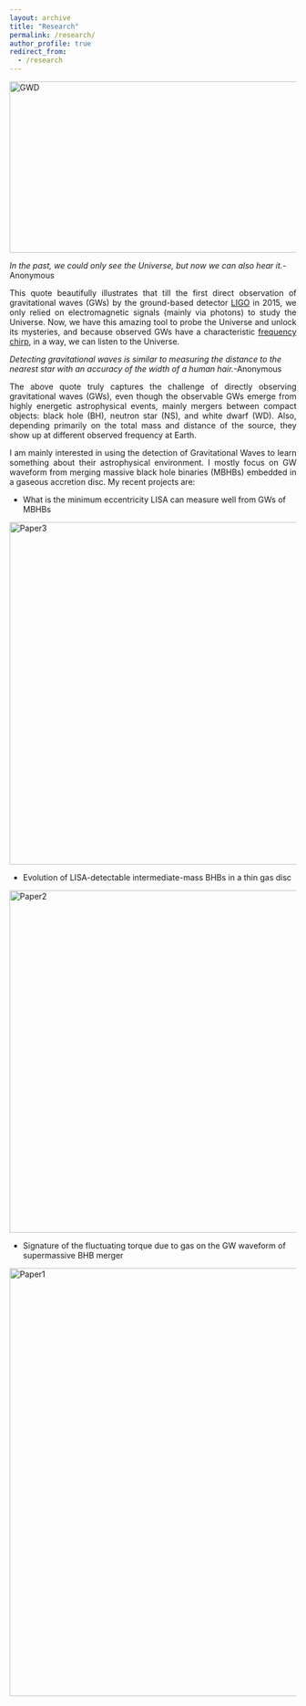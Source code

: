 ```yaml
---
layout: archive
title: "Research"
permalink: /research/
author_profile: true
redirect_from:
  - /research
---
```


<img class="img-responsive" src="https://muditgarg96.github.io/images/GW_dephased.png" title="GWD" width="900" height="300">

<i>In the past, we could only see the Universe, but now we can also hear it.</i>-Anonymous

<p align="justify">This quote beautifully illustrates that till the first direct observation of gravitational waves (GWs) by the ground-based detector <a href="https://www.ligo.org/">LIGO</a> in 2015, we only relied on electromagnetic signals (mainly via photons) to study the Universe. Now, we have this amazing tool to probe the Universe and unlock its mysteries, and because observed GWs have a characteristic <a href="https://www.youtube.com/watch?v=TWqhUANNFXw"> frequency chirp</a>, in a way, we can listen to the Universe.</p>

<i>Detecting gravitational waves is similar to measuring the distance to the nearest star with an accuracy of the width of a human hair.</i>-Anonymous

<p align="justify">The above quote truly captures the challenge of directly observing gravitational waves (GWs), even though the observable GWs emerge from highly energetic astrophysical events, mainly mergers between compact objects: black hole (BH), neutron star (NS), and white dwarf (WD). Also, depending primarily on the total mass and distance of the source, they show up at different observed frequency at Earth.</p>

<p align="justify">I am mainly interested in using the detection of Gravitational Waves to learn something about their astrophysical environment. I mostly focus on GW waveform from merging massive black hole binaries (MBHBs) embedded in a gaseous accretion disc. My recent projects are:</p>

* What is the minimum eccentricity LISA can measure well from GWs of MBHBs<br>
<img class="img-responsive" src="https://muditgarg96.github.io/images/Paper3.png" title="Paper3" width="600">

* Evolution of LISA-detectable intermediate-mass BHBs in a thin gas disc<br>
<img class="img-responsive" src="https://muditgarg96.github.io/images/Paper2.png" title="Paper2" width="600">

* Signature of the fluctuating torque due to gas on the GW waveform of supermassive BHB merger <br>
<img class="img-responsive" src="https://muditgarg96.github.io/images/Paper1.png" title="Paper1" width="750">
